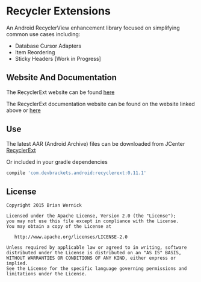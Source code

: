 Recycler Extensions
============

An Android RecyclerView enhancement library focused on simplifying
common use cases including:

 * Database Cursor Adapters
 * Item Reordering
 * Sticky Headers [Work in Progress]


Website And Documentation
-------
The RecyclerExt website can be found [here][2]

The RecyclerExt documentation website can be found on the website linked above or [here][3]


Use
-------
The latest AAR (Android Archive) files can be downloaded from JCenter [RecyclerExt][1]

Or included in your gradle dependencies

```groovy
compile 'com.devbrackets.android:recyclerext:0.11.1'
```


License
-------

    Copyright 2015 Brian Wernick

    Licensed under the Apache License, Version 2.0 (the "License");
    you may not use this file except in compliance with the License.
    You may obtain a copy of the License at

       http://www.apache.org/licenses/LICENSE-2.0

    Unless required by applicable law or agreed to in writing, software
    distributed under the License is distributed on an "AS IS" BASIS,
    WITHOUT WARRANTIES OR CONDITIONS OF ANY KIND, either express or implied.
    See the License for the specific language governing permissions and
    limitations under the License.



 [1]: https://bintray.com/brianwernick/maven/RecyclerExt/view#files
 [2]: http://devbrackets.com/dev/libs/recyclerext.html
 [3]: http://devbrackets.com/dev/libs/docs/recyclerext/0.9.0/index.html